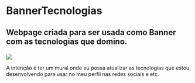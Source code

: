# BannerTecnologias

## <p>Webpage criada para ser usada como Banner com as tecnologias que domino.</p>
<img src="BannerTecnologias/printBannerForRedme.png">
<p>A intenção é ter um mural onde eu possa atualizar as tecnologias que estou desenvolvendo para usar no meu perfil nas redes sociais e etc.</p>

